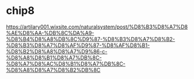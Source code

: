 # chip8

https://artilary001.wixsite.com/naturalsystem/post/%D8%B3%D8%A7%D8%AE%D8%AA-%DB%8C%DA%A9-%D8%B4%D8%A8%DB%8C%D9%87-%D8%B3%D8%A7%D8%B2-%D8%B3%D8%A7%D8%AF%D9%87-%D8%AF%D8%B1-%D8%B2%D8%A8%D8%A7%D9%86-c-%D8%A8%D8%B1%D8%A7%DB%8C-%D8%A7%D8%AC%D8%B1%D8%A7%DB%8C-%D8%A8%D8%A7%D8%B2%DB%8C